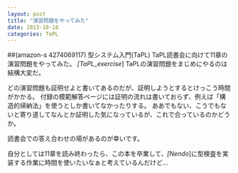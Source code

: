 ```yaml
---
layout: post
title: "演習問題をやってみた"
date: 2013-10-18
categories: TaPL
---
```

##(amazon-s 4274069117) 型システム入門(TaPL)
TaPL読書会に向けて11章の演習問題をやってみた。
 *[TaPL_exercise*] 
TaPLの演習問題をまじめにやるのは結構大変だ。

どの演習問題も証明せよと書いてあるのだが、証明しようとするとけっこう時間がかかる。
付録の模範解答ページには証明の流れは書いておらず、例えば「構造的帰納法」を使うとしか書いてなかったりする。
ああでもない、こうでもないと寄り道してなんとか証明した気になっているが、これで合っているのかどうか。

読書会での答え合わせの場があるのが幸いです。

自分としては11章を読み終わったら、この本を卒業して、*[Nendo*]に型検査を実装する作業に時間を使いたいなぁと考えているんだけど…
